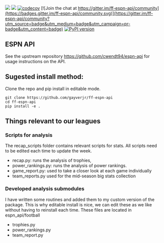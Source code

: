 ![](https://github.com/cwendt94/espn-api/workflows/Espn%20API/badge.svg)
![](https://github.com/cwendt94/espn-api/workflows/Espn%20API%20Integration%20Test/badge.svg) [![codecov](https://codecov.io/gh/cwendt94/espn-api/branch/master/graphs/badge.svg)](https://codecov.io/gh/cwendt94/espn-api) [![Join the chat at https://gitter.im/ff-espn-api/community](https://badges.gitter.im/ff-espn-api/community.svg)](https://gitter.im/ff-espn-api/community?utm_source=badge&utm_medium=badge&utm_campaign=pr-badge&utm_content=badge) [![PyPI version](https://badge.fury.io/py/espn-api.svg)](https://badge.fury.io/py/espn-api)

## ESPN API
See the upstream repository https://github.com/cwendt94/espn-api for usage instructions on the API.

## Sugested install method:
Clone the repo and pip install in editable mode.
```
git clone https://github.com/gayverjr/ff-espn-api
cd ff-espn-api
pip install -e .
```

    

## Things relevant to our leagues
### Scripts for analysis
The recap_scripts folder contains relevant scripts for stats. All scripts need to be edited each time to update the week.
- recap.py: runs the analysis of trophies, 
- power_rankings.py: runs the analysis of power rankings. 
- game_report.py: used to take a closer look at each game individually
- team_reports.py used for the mid-season big stats collection

### Developed analysis submodules
I have written some routines and added them to my custom version of the package. This is why editable install is nice, we can 
edit these as we like without having to reinstall each time. These files are located in espn_api/football

- trophies.py
- power_rankings.py
- team_report.py